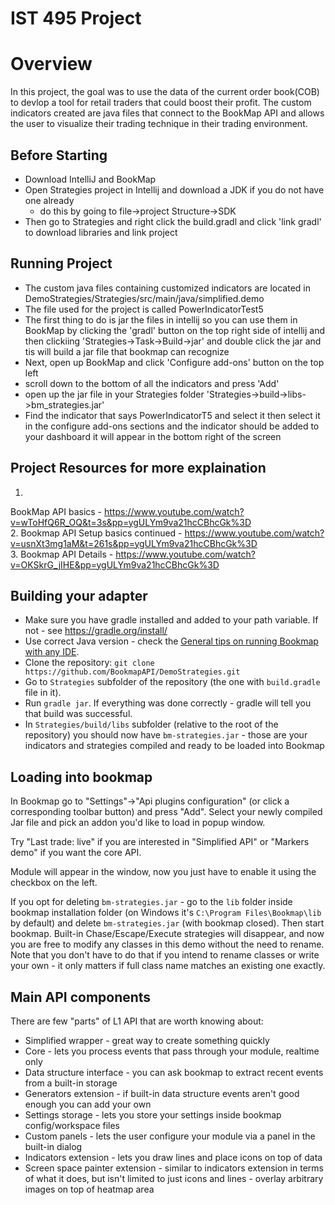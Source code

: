 # IST 495 Project

# Overview
In this project, the goal was to use the data of the current order book(COB) to devlop a tool for retail traders that could boost their profit. The custom indicators created are java files that connect to the BookMap API and allows the user to visualize their trading technique in their trading environment. 

## Before Starting
- Download IntelliJ and BookMap
- Open Strategies project in Intellij and download a JDK if you do not have one already
  - do this by going to file->project Structure->SDK
- Then go to Strategies and right click the build.gradl and click 'link gradl' to download libraries and link project

## Running Project
- The custom java files containing customized indicators are located in DemoStrategies/Strategies/src/main/java/simplified.demo <br/>
- The file used for the project is called PowerIndicatorTest5
- The first thing to do is jar the files in intellij so you can use them in BookMap by clicking the 'gradl' button on the top right side of intellij and then clickiing 'Strategies->Task->Build->jar' and double click the jar and tis will build a jar file that bookmap can recognize
- Next, open up BookMap and click 'Configure add-ons' button on the top left
- scroll down to the bottom of all the indicators and press 'Add'
- open up the jar file in your Strategies folder 'Strategies->build->libs->bm_strategies.jar'
- Find the indicator that says PowerIndicatorT5 and select it then select it in the configure add-ons sections and the indicator should be added to your dashboard it will appear in the bottom right of the screen

## Project Resources for more explaination
1. 
BookMap API basics - https://www.youtube.com/watch?v=wToHfQ6R_OQ&t=3s&pp=ygULYm9va21hcCBhcGk%3D <br/>
2. 
Bookmap API Setup basics continued - https://www.youtube.com/watch?v=usnXt3mg1aM&t=261s&pp=ygULYm9va21hcCBhcGk%3D <br/>
3.
Bookmap API Details - https://www.youtube.com/watch?v=OKSkrG_jIHE&pp=ygULYm9va21hcCBhcGk%3D

## Building your adapter

- Make sure you have gradle installed and added to your path variable. If not - see https://gradle.org/install/
- Use correct Java version - check the [General tips on running Bookmap with any IDE](#general-tips-on-running-bookmap-with-any-ide).
- Clone the repository: `git clone https://github.com/BookmapAPI/DemoStrategies.git`
- Go to `Strategies` subfolder of the repository (the one with `build.gradle` file in it).
- Run `gradle jar`. If everything was done correctly - gradle will tell you that build was successful.
- In `Strategies/build/libs` subfolder (relative to the root of the repository) you should now have `bm-strategies.jar` - those are your indicators and strategies compiled and ready to be loaded into Bookmap

## Loading into bookmap

In Bookmap go to "Settings"->"Api plugins configuration" (or click a corresponding toolbar button) and press "Add". Select your newly compiled Jar file and pick an addon you'd like to load in popup window.

Try "Last trade: live" if you are interested in "Simplified API" or "Markers demo" if you want the core API.

Module will appear in the window, now you just have to enable it using the checkbox on the left.

If you opt for deleting `bm-strategies.jar` - go to the `lib` folder inside bookmap installation folder (on Windows it's `C:\Program Files\Bookmap\lib` by default) and delete `bm-strategies.jar` (with bookmap closed). Then start bookmap. Built-in Chase/Escape/Execute strategies will disappear, and now you are free to modify any classes in this demo without the need to rename. Note that you don't have to do that if you intend to rename classes or write your own - it only matters if full class name matches an existing one exactly.

## Main API components

There are few "parts" of L1 API that are worth knowing about:
- Simplified wrapper - great way to create something quickly
- Core - lets you process events that pass through your module, realtime only
- Data structure interface - you can ask bookmap to extract recent events from a built-in storage
- Generators extension - if built-in data structure events aren't good enough you can add your own
- Settings storage - lets you store your settings inside bookmap config/workspace files
- Custom panels - lets the user configure your module via a panel in the built-in dialog
- Indicators extension - lets you draw lines and place icons on top of data
- Screen space painter extension - similar to indicators extension in terms of what it does, but isn't limited to just icons and lines - overlay arbitrary images on top of heatmap area

